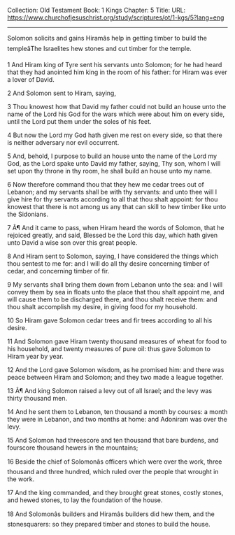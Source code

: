 Collection: Old Testament
Book: 1 Kings
Chapter: 5
Title: 
URL: https://www.churchofjesuschrist.org/study/scriptures/ot/1-kgs/5?lang=eng

---

Solomon solicits and gains Hiramâs help in getting timber to build the templeâThe Israelites hew stones and cut timber for the temple.

1 And Hiram king of Tyre sent his servants unto Solomon; for he had heard that they had anointed him king in the room of his father: for Hiram was ever a lover of David.

2 And Solomon sent to Hiram, saying,

3 Thou knowest how that David my father could not build an house unto the name of the Lord his God for the wars which were about him on every side, until the Lord put them under the soles of his feet.

4 But now the Lord my God hath given me rest on every side, so that there is neither adversary nor evil occurrent.

5 And, behold, I purpose to build an house unto the name of the Lord my God, as the Lord spake unto David my father, saying, Thy son, whom I will set upon thy throne in thy room, he shall build an house unto my name.

6 Now therefore command thou that they hew me cedar trees out of Lebanon; and my servants shall be with thy servants: and unto thee will I give hire for thy servants according to all that thou shalt appoint: for thou knowest that there is not among us any that can skill to hew timber like unto the Sidonians.

7 Â¶ And it came to pass, when Hiram heard the words of Solomon, that he rejoiced greatly, and said, Blessed be the Lord this day, which hath given unto David a wise son over this great people.

8 And Hiram sent to Solomon, saying, I have considered the things which thou sentest to me for: and I will do all thy desire concerning timber of cedar, and concerning timber of fir.

9 My servants shall bring them down from Lebanon unto the sea: and I will convey them by sea in floats unto the place that thou shalt appoint me, and will cause them to be discharged there, and thou shalt receive them: and thou shalt accomplish my desire, in giving food for my household.

10 So Hiram gave Solomon cedar trees and fir trees according to all his desire.

11 And Solomon gave Hiram twenty thousand measures of wheat for food to his household, and twenty measures of pure oil: thus gave Solomon to Hiram year by year.

12 And the Lord gave Solomon wisdom, as he promised him: and there was peace between Hiram and Solomon; and they two made a league together.

13 Â¶ And king Solomon raised a levy out of all Israel; and the levy was thirty thousand men.

14 And he sent them to Lebanon, ten thousand a month by courses: a month they were in Lebanon, and two months at home: and Adoniram was over the levy.

15 And Solomon had threescore and ten thousand that bare burdens, and fourscore thousand hewers in the mountains;

16 Beside the chief of Solomonâs officers which were over the work, three thousand and three hundred, which ruled over the people that wrought in the work.

17 And the king commanded, and they brought great stones, costly stones, and hewed stones, to lay the foundation of the house.

18 And Solomonâs builders and Hiramâs builders did hew them, and the stonesquarers: so they prepared timber and stones to build the house.
